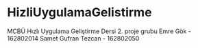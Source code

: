 # HizliUygulamaGelistirme
MCBÜ Hızlı Uygulama Geliştirme Dersi 2. proje grubu
Emre Gök - 162802014
Samet Gufran Tezcan - 162802050
